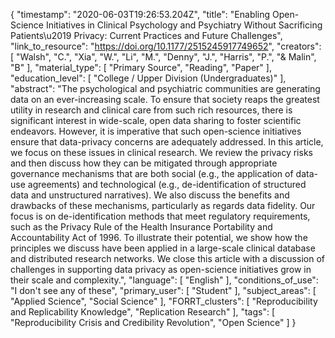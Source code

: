 {
    "timestamp": "2020-06-03T19:26:53.204Z",
    "title": "Enabling Open-Science Initiatives in Clinical Psychology and Psychiatry Without Sacrificing Patients\u2019 Privacy: Current Practices and Future Challenges",
    "link_to_resource": "https://doi.org/10.1177/2515245917749652",
    "creators": [
        "Walsh",
        "C.",
        "Xia",
        "W.",
        "Li",
        "M.",
        "Denny",
        "J.",
        "Harris",
        "P.",
        "& Malin",
        "B"
    ],
    "material_type": [
        "Primary Source",
        "Reading",
        "Paper"
    ],
    "education_level": [
        "College / Upper Division (Undergraduates)"
    ],
    "abstract": "The psychological and psychiatric communities are generating data on an ever-increasing scale. To ensure that society reaps the greatest utility in research and clinical care from such rich resources, there is significant interest in wide-scale, open data sharing to foster scientific endeavors. However, it is imperative that such open-science initiatives ensure that data-privacy concerns are adequately addressed. In this article, we focus on these issues in clinical research. We review the privacy risks and then discuss how they can be mitigated through appropriate governance mechanisms that are both social (e.g., the application of data-use agreements) and technological (e.g., de-identification of structured data and unstructured narratives). We also discuss the benefits and drawbacks of these mechanisms, particularly as regards data fidelity. Our focus is on de-identification methods that meet regulatory requirements, such as the Privacy Rule of the Health Insurance Portability and Accountability Act of 1996. To illustrate their potential, we show how the principles we discuss have been applied in a large-scale clinical database and distributed research networks. We close this article with a discussion of challenges in supporting data privacy as open-science initiatives grow in their scale and complexity.",
    "language": [
        "English"
    ],
    "conditions_of_use": "I don't see any of these",
    "primary_user": [
        "Student"
    ],
    "subject_areas": [
        "Applied Science",
        "Social Science"
    ],
    "FORRT_clusters": [
        "Reproducibility and Replicability Knowledge",
        "Replication Research"
    ],
    "tags": [
        "Reproducibility Crisis and Credibility Revolution",
        "Open Science"
    ]
}